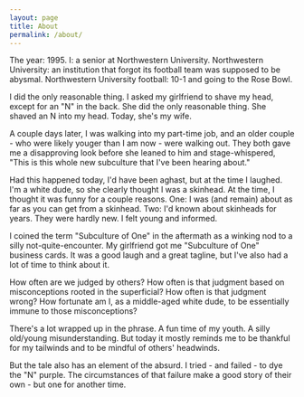 ```yaml
---
layout: page
title: About
permalink: /about/
---
```

The year: 1995. I: a senior at Northwestern University. Northwestern University: an institution that forgot its football team was supposed to be abysmal. Northwestern University football: 10-1 and going to the Rose Bowl.

I did the only reasonable thing. I asked my girlfriend to shave my head, except for an "N" in the back. She did the only reasonable thing. She shaved an N into my head. Today, she's my wife.

A couple days later, I was walking into my part-time job, and an older couple - who were likely youger than I am now - were walking out. They both gave me a disapproving look before she leaned to him and stage-whispered, "This is this whole new subculture that I've been hearing about."

Had this happened today, I'd have been aghast, but at the time I laughed. I'm a white dude, so she clearly thought I was a skinhead. At the time, I thought it was funny for a couple reasons. One: I was (and remain) about as far as you can get from a skinhead. Two: I'd known about skinheads for years. They were hardly new. I felt young and informed.

I coined the term "Subculture of One" in the aftermath as a winking nod to a silly not-quite-encounter. My girlfriend got me "Subculture of One" business cards. It was a good laugh and a great tagline, but I've also had a lot of time to think about it.

How often are we judged by others? How often is that judgment based on misconceptions rooted in the superficial? How often is that judgment wrong? How fortunate am I, as a middle-aged white dude, to be essentially immune to those misconceptions?

There's a lot wrapped up in the phrase. A fun time of my youth. A silly old/young misunderstanding. But today it mostly reminds me to be thankful for my tailwinds and to be mindful of others' headwinds.

But the tale also has an element of the absurd. I tried - and failed - to dye the "N" purple. The circumstances of that failure make a good story of their own - but one for another time.